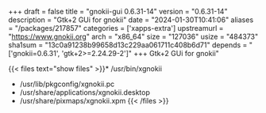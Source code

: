 +++
draft = false
title = "gnokii-gui 0.6.31-14"
version = "0.6.31-14"
description = "Gtk+2 GUi for gnokii"
date = "2024-01-30T10:41:06"
aliases = "/packages/217857"
categories = ['xapps-extra']
upstreamurl = "https://www.gnokii.org"
arch = "x86_64"
size = "127036"
usize = "484373"
sha1sum = "13c0a91238b99658d13c229aa061711c408b6d71"
depends = "['gnokii=0.6.31', 'gtk+2>=2.24.29-2']"
+++
Gtk+2 GUi for gnokii"

{{< files text="show files" >}}* /usr/bin/xgnokii
* /usr/lib/pkgconfig/xgnokii.pc
* /usr/share/applications/xgnokii.desktop
* /usr/share/pixmaps/xgnokii.xpm
{{< /files >}}